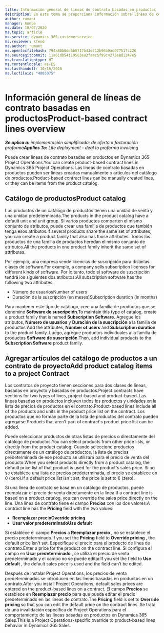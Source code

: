```yaml
---
title: Información general de líneas de contrato basadas en productos
description: En este tema se proporciona información sobre líneas de contrato basadas en productos.
author: rumant
manager: Annbe
ms.date: 10/07/2020
ms.topic: article
ms.service: dynamics-365-customerservice
ms.reviewer: kfend
ms.author: rumant
ms.openlocfilehash: 794a80b0dd6b8717b43e712b96b9ac077517c226
ms.sourcegitcommit: 11a61db54119503e82faec5f99c4273e8d1247e5
ms.translationtype: HT
ms.contentlocale: es-ES
ms.lasthandoff: 10/16/2020
ms.locfileid: "4085075"
---
```

# <a name="product-based-contract-lines-overview"></a><span data-ttu-id="23683-103">Información general de líneas de contrato basadas en productos</span><span class="sxs-lookup"><span data-stu-id="23683-103">Product-based contract lines overview</span></span>

<span data-ttu-id="23683-104">_**Se aplica a:** implementación simplificada: de oferta a facturación proforma_</span><span class="sxs-lookup"><span data-stu-id="23683-104">_**Applies To:** Lite deployment - deal to proforma invoicing_</span></span>

<span data-ttu-id="23683-105">Puede crear líneas de contrato basadas en productos en Dynamics 365 Project Operations.</span><span class="sxs-lookup"><span data-stu-id="23683-105">You can create product-based contract lines in Dynamics 365 Project Operations.</span></span> <span data-ttu-id="23683-106">Las líneas de contrato basadas en productos pueden ser líneas creadas manualmente o artículos del catálogo de productos.</span><span class="sxs-lookup"><span data-stu-id="23683-106">Product-based contract lines can be manually created lines, or they can be items from the product catalog.</span></span>

## <a name="product-catalog"></a><span data-ttu-id="23683-107">Catálogo de productos</span><span class="sxs-lookup"><span data-stu-id="23683-107">Product catalog</span></span>

<span data-ttu-id="23683-108">Los productos de un catálogo de productos tienen una unidad de venta y una unidad predeterminada.</span><span class="sxs-lookup"><span data-stu-id="23683-108">The products in the product catalog have a default unit and unit group.</span></span> <span data-ttu-id="23683-109">Si varios productos comparten el mismo conjunto de atributos, puede crear una familia de productos que también tenga esos atributos.</span><span class="sxs-lookup"><span data-stu-id="23683-109">If several products share the same set of attributes, you can create a product family that also has those attributes.</span></span> <span data-ttu-id="23683-110">Todos los productos de una familia de productos heredan el mismo conjunto de atributos.</span><span class="sxs-lookup"><span data-stu-id="23683-110">All the products in one product family inherit the same set of attributes.</span></span>

<span data-ttu-id="23683-111">Por ejemplo, una empresa vende licencias de suscripción para distintas clases de software.</span><span class="sxs-lookup"><span data-stu-id="23683-111">For example, a company sells subscription licenses for different kinds of software.</span></span> <span data-ttu-id="23683-112">Por lo tanto, todo el software de suscripción tendrá los siguientes dos atributos:</span><span class="sxs-lookup"><span data-stu-id="23683-112">All subscription software has the following two attributes:</span></span>

- <span data-ttu-id="23683-113">Número de usuarios</span><span class="sxs-lookup"><span data-stu-id="23683-113">Number of users</span></span>
- <span data-ttu-id="23683-114">Duración de la suscripción (en meses)</span><span class="sxs-lookup"><span data-stu-id="23683-114">Subscription duration (in months)</span></span>

<span data-ttu-id="23683-115">Para mantener este tipo de catálogo, cree una familia de productos que se denomine **Software de suscripción**.</span><span class="sxs-lookup"><span data-stu-id="23683-115">To maintain this type of catalog, create a product family that is named **Subscription Software**.</span></span> <span data-ttu-id="23683-116">Agregue los atributos, **Número de usuarios** y **Duración de la suscripción** a la familia de productos.</span><span class="sxs-lookup"><span data-stu-id="23683-116">Add the attributes, **Number of users** and **Subscription duration** to the product family.</span></span> <span data-ttu-id="23683-117">Luego, agregue productos individuales a la familia de productos **Software de suscripción**.</span><span class="sxs-lookup"><span data-stu-id="23683-117">Then, add individual products to the **Subscription Software** product family.</span></span>

## <a name="add-product-catalog-items-to-a-project-contract"></a><span data-ttu-id="23683-118">Agregar artículos del catálogo de productos a un contrato de proyecto</span><span class="sxs-lookup"><span data-stu-id="23683-118">Add product catalog items to a project Contract</span></span>

<span data-ttu-id="23683-119">Los contratos de proyecto tienen secciones para dos clases de líneas, basadas en proyecto y basadas en productos.</span><span class="sxs-lookup"><span data-stu-id="23683-119">Project contracts have sections for two types of lines, project-based and product-based.</span></span> <span data-ttu-id="23683-120">Las líneas basadas en productos incluyen todos los productos y unidades en la lista de precios de productos en el contrato.</span><span class="sxs-lookup"><span data-stu-id="23683-120">Product-based lines include all of the products and units in the product price list on the contract.</span></span> <span data-ttu-id="23683-121">Los productos que no forman parte de la lista de productos del contrato pueden agregarse.</span><span class="sxs-lookup"><span data-stu-id="23683-121">Products that aren't part of contract's product price list can be added.</span></span>

<span data-ttu-id="23683-122">Puede seleccionar productos de otras listas de precios o directamente del catálogo de productos.</span><span class="sxs-lookup"><span data-stu-id="23683-122">You can select products from other price lists, or directly from the product catalog.</span></span> <span data-ttu-id="23683-123">Cuando seleccione productos directamente de un catálogo de productos, la lista de precios predeterminada de ese producto se utilizará para el precio de venta del producto.</span><span class="sxs-lookup"><span data-stu-id="23683-123">When you select products directly from a product catalog, the default price list of that product is used for the product's sales price.</span></span> <span data-ttu-id="23683-124">Si no se establece una lista de precios predeterminada, el precio se establece en 0 (cero).</span><span class="sxs-lookup"><span data-stu-id="23683-124">If a default price list isn't set, the price is set to 0 (zero).</span></span>

<span data-ttu-id="23683-125">Si una línea de contrato se basa en un catálogo de productos, puede reemplazar el precio de venta directamente en la línea.</span><span class="sxs-lookup"><span data-stu-id="23683-125">If a contract line is based on a product catalog, you can override the sales price directly on the line.</span></span> <span data-ttu-id="23683-126">Una línea de contrato tiene el campo **Precios** con los dos valores:</span><span class="sxs-lookup"><span data-stu-id="23683-126">A contract line has the **Pricing** field with the two values:</span></span>

- <span data-ttu-id="23683-127">**Reemplazar precio**</span><span class="sxs-lookup"><span data-stu-id="23683-127">**Override pricing**</span></span>
- <span data-ttu-id="23683-128">**Usar valor predeterminado**</span><span class="sxs-lookup"><span data-stu-id="23683-128">**Use default**</span></span>

<span data-ttu-id="23683-129">Si establece el campo **Precios** a **Reemplazar precio** , no se establece el precio predeterminado.</span><span class="sxs-lookup"><span data-stu-id="23683-129">If you set the **Pricing** field to **Override pricing** , the default price isn't set.</span></span> <span data-ttu-id="23683-130">Especifique el precio para el producto de línea de contrato.</span><span class="sxs-lookup"><span data-stu-id="23683-130">Enter a price for the product on the contract line.</span></span> <span data-ttu-id="23683-131">Si configura el campo en **Usar predeterminado** , se utiliza el precio de venta predeterminado y el campo no se puede editar.</span><span class="sxs-lookup"><span data-stu-id="23683-131">If you set the field to **Use default** , the default sales price is used and the field can't be edited.</span></span>

<span data-ttu-id="23683-132">Después de instalar Project Operations, los precios de venta predeterminados se introducen en las líneas basadas en productos en un contrato.</span><span class="sxs-lookup"><span data-stu-id="23683-132">After you install Project Operations, default sales prices are entered on the product-based lines on a contract.</span></span> <span data-ttu-id="23683-133">El campo **Precios** se establece en **Reemplazar precio** para que pueda editar el precio predeterminado en las líneas de contrato.</span><span class="sxs-lookup"><span data-stu-id="23683-133">The **Pricing** field is set to **Override pricing** so that you can edit the default price on the contract lines.</span></span> <span data-ttu-id="23683-134">Se trata de una invalidación específica de Project Operations para el comportamiento de las líneas basadas en productos en Dynamics 365 Sales.</span><span class="sxs-lookup"><span data-stu-id="23683-134">This is a Project Operations-specific override to product-based lines behavior in Dynamics 365 Sales.</span></span>
